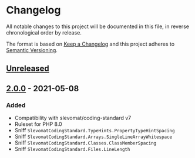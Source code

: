 # Changelog

All notable changes to this project will be documented in this file, in reverse chronological order by release.

The format is based on [Keep a Changelog](http://keepachangelog.com/en/1.0.0/)
and this project adheres to [Semantic Versioning](http://semver.org/spec/v2.0.0.html).

## [Unreleased](https://github.com/orisai/coding-standard-php/compare/2.0.0...HEAD)

## [2.0.0](https://github.com/orisai/coding-standard-php/compare/1.2.0...2.0.0) - 2021-05-08

### Added

- Compatibility with slevomat/coding-standard v7
- Ruleset for PHP 8.0
- Sniff `SlevomatCodingStandard.TypeHints.PropertyTypeHintSpacing`
- Sniff `SlevomatCodingStandard.Arrays.SingleLineArrayWhitespace`
- Sniff `SlevomatCodingStandard.Classes.ClassMemberSpacing`
- Sniff `SlevomatCodingStandard.Files.LineLength`
